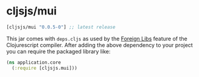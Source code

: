# cljsjs/mui

[](dependency)
```clojure
[cljsjs/mui "0.0.5-0"] ;; latest release
```
[](/dependency)

This jar comes with `deps.cljs` as used by the [Foreign Libs][flibs] feature
of the Clojurescript compiler. After adding the above dependency to your project
you can require the packaged library like:

```clojure
(ns application.core
  (:require [cljsjs.mui]))
```

[flibs]: https://github.com/clojure/clojurescript/wiki/Foreign-Dependencies
